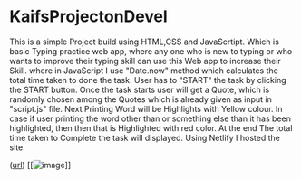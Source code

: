 # KaifsProjectonDevel
This is a simple Project build using HTML,CSS and
JavaScrtipt. Which is basic Typing practice web app, where
any one who is new to typing or who wants to improve
their typing skill can use this Web app to increase their
Skill. where in JavaScript I use "Date.now" method which
calculates the total time taken to done the task.
User has to "START" the task by clicking the START
button.
Once the task starts user will get a Quote, which is
randomly chosen among the Quotes which is already
given as input in "script.js" file.
Next Printing Word will be Highlights with Yellow
colour.
In case if user printing the word other than or
something else than it has been highlighted, then then
that is Highlighted with red color.
At the end The total time taken to Complete the task
will displayed.
Using Netlify I hosted the site.


([url](https://genuine-liger-ccecb3.netlify.app/))
[[![image](https://user-images.githubusercontent.com/90406664/180173690-0c66be58-a08b-430a-9f7c-3ba0a3f28c3f.png)]]
